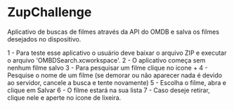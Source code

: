 # ZupChallenge

Aplicativo de buscas de filmes através da API do OMDB e salva os filmes desejados no dispositivo.

1 - Para teste esse aplicativo o usuário deve baixar o arquivo ZIP e executar o arquivo 'OMBDSearch.xcworkspace'.
2 - O aplicativo começa sem nenhum filme salvo
3 - Para pesquisar um filme clique no icone +
4 - Pesquise o nome de um filme (se demorar ou não aparecer nada é devido ao servidor, cancele a busca e tente novamente)
5 - Escolha o filme, abra e clique em Salvar
6 - O filme estará na sua lista
7 - Caso deseje retirar, clique nele e aperte no icone de lixeira.
